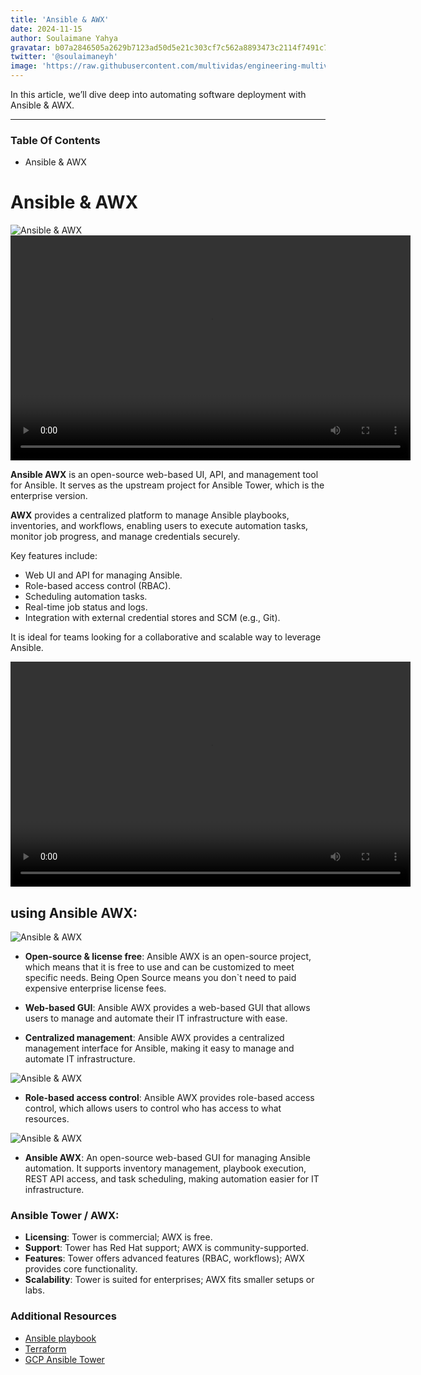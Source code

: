 ```yaml
---
title: 'Ansible & AWX'
date: 2024-11-15
author: Soulaimane Yahya
gravatar: b07a2846505a2629b7123ad50d5e21c303cf7c562a8893473c2114f7491c7796
twitter: '@soulaimaneyh'
image: 'https://raw.githubusercontent.com/multividas/engineering-multividas/main/thumbnails/ansible-playbook.jpg'
---
```


In this article, we’ll dive deep into automating software deployment with Ansible & AWX.

---

### Table Of Contents

- Ansible & AWX

# Ansible & AWX

<img src="https://miro.medium.com/v2/resize:fit:640/format:webp/1*MfLH_WGWjBBy2ALYMkIBHw.png" alt="Ansible & AWX" />

<video controls width="640" height="360">
    <source src="https://www.youtube.com/watch?v=nNGOoIHgu3s&ab_channel=Techlatestdotnet" type="video/mp4">
</video>

**Ansible AWX** is an open-source web-based UI, API, and management tool for Ansible. It serves as the upstream project for Ansible Tower, which is the enterprise version.

**AWX** provides a centralized platform to manage Ansible playbooks, inventories, and workflows, enabling users to execute automation tasks, monitor job progress, and manage credentials securely.

Key features include:

- Web UI and API for managing Ansible.
- Role-based access control (RBAC).
- Scheduling automation tasks.
- Real-time job status and logs.
- Integration with external credential stores and SCM (e.g., Git).

It is ideal for teams looking for a collaborative and scalable way to leverage Ansible.

<video controls width="640" height="360">
    <source src="https://youtu.be/H-SYRU51aAU?list=PLcxolANJ0cKa84ros3va6xJwGkZLYK80t" type="video/mp4">
</video>

## using Ansible AWX:

<img src="https://miro.medium.com/v2/resize:fit:720/format:webp/1*ousxF9kehJWwFb1vluUuLA.png" alt="Ansible & AWX" />

- **Open-source & license free**: Ansible AWX is an open-source project, which means that it is free to use and can be customized to meet specific needs. Being Open Source means you don`t need to paid expensive enterprise license fees.

- **Web-based GUI**: Ansible AWX provides a web-based GUI that allows users to manage and automate their IT infrastructure with ease.

- **Centralized management**: Ansible AWX provides a centralized management interface for Ansible, making it easy to manage and automate IT infrastructure.

<img src="https://miro.medium.com/v2/resize:fit:720/format:webp/1*gSUeSGXXfKJM383JxUZFMw.png" alt="Ansible & AWX" />

- **Role-based access control**: Ansible AWX provides role-based access control, which allows users to control who has access to what resources.

<img src="https://miro.medium.com/v2/resize:fit:640/format:webp/1*y0b4SJnRftGXpnTof7Vfjw.png" alt="Ansible & AWX" />

- **Ansible AWX**: An open-source web-based GUI for managing Ansible automation. It supports inventory management, playbook execution, REST API access, and task scheduling, making automation easier for IT infrastructure.

### Ansible Tower / AWX:

- **Licensing**: Tower is commercial; AWX is free.
- **Support**: Tower has Red Hat support; AWX is community-supported.
- **Features**: Tower offers advanced features (RBAC, workflows); AWX provides core functionality.
- **Scalability**: Tower is suited for enterprises; AWX fits smaller setups or labs.

### Additional Resources

- [Ansible playbook](https://engineering.multividas.com/posts/ansible-playbook)
- [Terraform](https://engineering.multividas.com/posts/terraform)
- [GCP Ansible Tower](https://console.cloud.google.com/marketplace/details/techlatest-public/ansible-cloud-ide)
